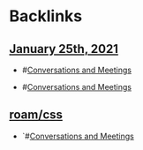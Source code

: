 
# Backlinks
## [January 25th, 2021](<January 25th, 2021.md>)
- #[Conversations and Meetings](<Conversations and Meetings.md>)

- #[Conversations and Meetings](<Conversations and Meetings.md>)

## [roam/css](<roam/css.md>)
- `#[Conversations and Meetings](<Conversations and Meetings.md>)

